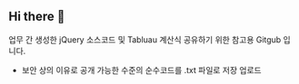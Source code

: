 ## Hi there 👋

업무 간 생성한 jQuery 소스코드 및 Tabluau 계산식 공유하기 위한 참고용 Gitgub 입니다.

- 보안 상의 이유로 공개 가능한 수준의 순수코드를 .txt 파일로 저장 업로드

<!--
**Kyusix/kyusix** is a ✨ _special_ ✨ repository because its `README.md` (this file) appears on your GitHub profile.

Here are some ideas to get you started:

- 🔭 I’m currently working on ...
- 🌱 I’m currently learning ...
- 👯 I’m looking to collaborate on ...
- 🤔 I’m looking for help with ...
- 💬 Ask me about ...
- 📫 How to reach me: ...
- 😄 Pronouns: ...
- ⚡ Fun fact: ...
-->
